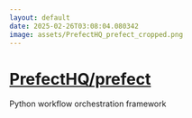 ```yaml
---
layout: default
date: 2025-02-26T03:08:04.080342
image: assets/PrefectHQ_prefect_cropped.png
---
```


# [PrefectHQ/prefect](https://github.com/PrefectHQ/prefect)

Python workflow orchestration framework
